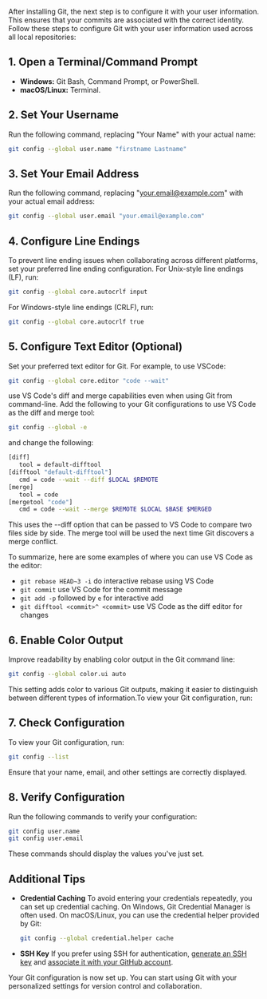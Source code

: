 After installing Git, the next step is to configure it with your user information. This ensures that your commits are associated with the correct identity. Follow these steps to configure Git with your user information used across all local repositories:

## 1. **Open a Terminal/Command Prompt**
   - **Windows:** Git Bash, Command Prompt, or PowerShell.
   - **macOS/Linux:** Terminal.

## 2. **Set Your Username**
   Run the following command, replacing "Your Name" with your actual name:
   ```bash
   git config --global user.name "firstname Lastname"
   ```

## 3. **Set Your Email Address**
   Run the following command, replacing "your.email@example.com" with your actual email address:
   ```bash
   git config --global user.email "your.email@example.com"
   ```

## 4. **Configure Line Endings**
   To prevent line ending issues when collaborating across different platforms, set your preferred line ending configuration. For Unix-style line endings (LF), run:
   ```bash
   git config --global core.autocrlf input
   ```
   For Windows-style line endings (CRLF), run:
   ```bash
   git config --global core.autocrlf true
   ```

## 5. **Configure Text Editor (Optional)**
   Set your preferred text editor for Git. For example, to use VSCode:
   ```bash
   git config --global core.editor "code --wait"
   ```
   use VS Code's diff and merge capabilities even when using Git from command-line. Add the following to your Git configurations to use VS Code as the diff and merge tool:
   ```bash
   git config --global -e
   ```
and change the following:
   ```bash
   [diff]
      tool = default-difftool
   [difftool "default-difftool"]
      cmd = code --wait --diff $LOCAL $REMOTE
   [merge]
      tool = code
   [mergetool "code"]
      cmd = code --wait --merge $REMOTE $LOCAL $BASE $MERGED
   ```
This uses the --diff option that can be passed to VS Code to compare two files side by side. The merge tool will be used the next time Git discovers a merge conflict.

To summarize, here are some examples of where you can use VS Code as the editor:

- `git rebase HEAD~3 -i` do interactive rebase using VS Code
- `git commit` use VS Code for the commit message
- `git add -p` followed by `e` for interactive add
- `git difftool <commit>^ <commit>` use VS Code as the diff editor for changes

## 6. **Enable Color Output**
Improve readability by enabling color output in the Git command line:

   ```bash
   git config --global color.ui auto
   ```
This setting adds color to various Git outputs, making it easier to distinguish between different types of information.To view your Git configuration, run:

## 7. **Check Configuration**
   To view your Git configuration, run:
   ```bash
   git config --list
   ```

   Ensure that your name, email, and other settings are correctly displayed.

## 8. **Verify Configuration**
   Run the following commands to verify your configuration:
   ```bash
   git config user.name
   git config user.email
   ```

   These commands should display the values you've just set.

## Additional Tips

- **Credential Caching**
  To avoid entering your credentials repeatedly, you can set up credential caching. On Windows, Git Credential Manager is often used. On macOS/Linux, you can use the credential helper provided by Git:
  ```bash
  git config --global credential.helper cache
  ```

- **SSH Key**
  If you prefer using SSH for authentication, [generate an SSH key](https://docs.github.com/en/authentication/connecting-to-github-with-ssh) and [associate it with your GitHub account](../Github/git_ssh.md).

Your Git configuration is now set up. You can start using Git with your personalized settings for version control and collaboration.